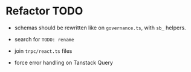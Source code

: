 # Refactor TODO

- schemas should be rewritten like on `governance.ts`, with `sb_` helpers.

- search for `TODO: rename`

- join `trpc/react.ts` files

- force error handling on Tanstack Query
